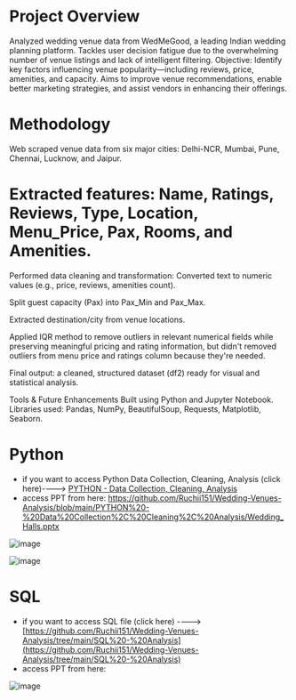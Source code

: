 # Project Overview
Analyzed wedding venue data from WedMeGood, a leading Indian wedding planning platform. Tackles user decision fatigue due to the overwhelming number of venue listings and lack of intelligent filtering. Objective: Identify key factors influencing venue popularity—including reviews, price, amenities, and capacity. Aims to improve venue recommendations, enable better marketing strategies, and assist vendors in enhancing their offerings.

# Methodology
Web scraped venue data from six major cities: Delhi-NCR, Mumbai, Pune, Chennai, Lucknow, and Jaipur.

# Extracted features: Name, Ratings, Reviews, Type, Location, Menu_Price, Pax, Rooms, and Amenities.
Performed data cleaning and transformation:
Converted text to numeric values (e.g., price, reviews, amenities count).

Split guest capacity (Pax) into Pax_Min and Pax_Max.

Extracted destination/city from venue locations.

Applied IQR method to remove outliers in relevant numerical fields while preserving meaningful pricing and rating information, but didn't removed outliers from menu price and ratings column because they're needed.

Final output: a cleaned, structured dataset (df2) ready for visual and statistical analysis.

Tools & Future Enhancements
Built using Python and Jupyter Notebook.
Libraries used: Pandas, NumPy, BeautifulSoup, Requests, Matplotlib, Seaborn.

# Python 
- if you want to access Python Data Collection, Cleaning, Analysis (click here)----> [PYTHON - Data Collection, Cleaning, Analysis](https://github.com/Ruchii151/Wedding-Venues-Analysis/tree/main/PYTHON%20-%20Data%20Collection%2C%20Cleaning%2C%20Analysis)
- access PPT from here: https://github.com/Ruchii151/Wedding-Venues-Analysis/blob/main/PYTHON%20-%20Data%20Collection%2C%20Cleaning%2C%20Analysis/Wedding_Halls.pptx

![image](https://github.com/user-attachments/assets/379b5d45-7d03-4f53-b61a-4207c277596b)

![image](https://github.com/user-attachments/assets/b69eccdb-7045-4cab-a342-3320739e7893)



# SQL 
- if you want to access SQL file (click here) ----> [https://github.com/Ruchii151/Wedding-Venues-Analysis/tree/main/SQL%20-%20Analysis](https://github.com/Ruchii151/Wedding-Venues-Analysis/tree/main/SQL%20-%20Analysis)
- access PPT from here:

 ![image](https://github.com/user-attachments/assets/28085670-bd8e-4a63-9acf-3ab96d16d9ea)


